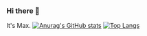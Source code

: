 ### Hi there 👋
It's Max.
[![Anurag's GitHub stats](https://github-readme-stats.vercel.app/api?username=MaxChang3)](https://github.com/anuraghazra/github-readme-stats)
[![Top Langs](https://github-readme-stats.vercel.app/api/top-langs/?username=MaxChang3)](https://github.com/anuraghazra/github-readme-stats)

